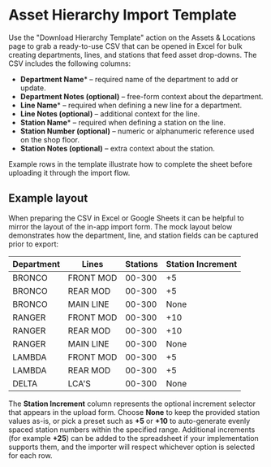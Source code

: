 # Asset Hierarchy Import Template

Use the "Download Hierarchy Template" action on the Assets & Locations page to grab a ready-to-use CSV that can be opened in
Excel for bulk creating departments, lines, and stations that feed asset drop-downs. The CSV includes the following columns:

- **Department Name*** – required name of the department to add or update.
- **Department Notes (optional)** – free-form context about the department.
- **Line Name*** – required when defining a new line for a department.
- **Line Notes (optional)** – additional context for the line.
- **Station Name*** – required when defining a station on the line.
- **Station Number (optional)** – numeric or alphanumeric reference used on the shop floor.
- **Station Notes (optional)** – extra context about the station.

Example rows in the template illustrate how to complete the sheet before uploading it through the import flow.

## Example layout

When preparing the CSV in Excel or Google Sheets it can be helpful to mirror the layout of the in-app
import form. The mock layout below demonstrates how the department, line, and station fields can be
captured prior to export:

| Department | Lines     | Stations          | Station Increment |
|------------|-----------|-------------------|-------------------|
| BRONCO     | FRONT MOD | 00-300            | +5                |
| BRONCO     | REAR MOD  | 00-300            | +5                |
| BRONCO     | MAIN LINE | 00-300            | None              |
| RANGER     | FRONT MOD | 00-300            | +10               |
| RANGER     | REAR MOD  | 00-300            | +10               |
| RANGER     | MAIN LINE | 00-300            | None              |
| LAMBDA     | FRONT MOD | 00-300            | +5                |
| LAMBDA     | REAR MOD  | 00-300            | +5                |
| DELTA      | LCA'S     | 00-300            | None              |

The **Station Increment** column represents the optional increment selector that appears in the upload
form. Choose **None** to keep the provided station values as-is, or pick a preset such as **+5** or **+10**
to auto-generate evenly spaced station numbers within the specified range. Additional increments (for
example **+25**) can be added to the spreadsheet if your implementation supports them, and the importer
will respect whichever option is selected for each row.

